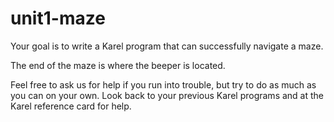 # unit1-maze

Your goal is to write a Karel program that can successfully navigate a maze.

The end of the maze is where the beeper is located.

Feel free to ask us for help if you run into trouble, but try to do as much
as you can on your own. Look back to your previous Karel programs and at the
Karel reference card for help.
